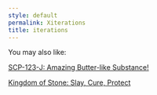 ```yaml
---
style: default
permalink: Xiterations
title: iterations
---
```

You may also like:

[SCP-123-J: Amazing Butter-like Substance!](http://scp-wiki.net/scp-123-j)

[Kingdom of Stone: Slay, Cure, Protect](http://scp-wiki.net/kingdom-of-stone-slay-cure-protect)
